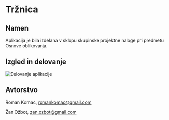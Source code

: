 # Tržnica

## Namen
Aplikacija je bila izdelana v sklopu skupinske projektne naloge pri predmetu Osnove oblikovanja.

## Izgled in delovanje

![Delovanje aplikacije](https://github.com/RomanKomac/Trznica/blob/master/Gif/flow.gif?raw=true)

## Avtorstvo
Roman Komac, romankomac@gmail.com

Žan Ožbot, zan.ozbot@gmail.com

